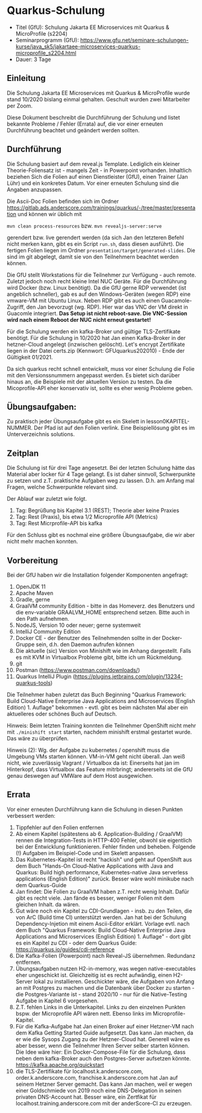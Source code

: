 # Quarkus-Schulung

* Titel (GfU): Schulung Jakarta EE Microservices mit Quarkus & MicroProfile (s2204)
* Seminarprogramm (GfU): https://www.gfu.net/seminare-schulungen-kurse/java_sk5/jakartaee-microservices-quarkus-microprofile_s2204.html
* Dauer: 3 Tage

## Einleitung

Die Schulung Jakarta EE Microservices mit Quarkus & MicroProfile wurde stand 10/2020 bislang einmal gehalten. Geschult wurden zwei Mitarbeiter per Zoom.

Diese Dokument beschreibt die Durchführung der Schulung und listet bekannte Probleme / Fehler (Errata) auf, die vor einer erneuten Durchführung beachtet und geändert werden sollten.

## Durchführung

Die Schulung basiert auf dem reveal.js Template. Lediglich ein kleiner Theorie-Foliensatz ist - mangels Zeit - in Powerpoint vorhanden.
Inhaltlich beziehen Sich die Folien auf einen Dienstleister (GfU), einen Trainer (Jan Lühr) und ein konkretes Datum. Vor einer erneuten Schulung sind die Angaben anzupassen.

Die Ascii-Doc Folien befinden sich im Ordner https://gitlab.ads.anderscore.com/trainings/quarkus/-/tree/master/presentation und können wir üblich mit

`mvn clean process-resources` bzw. `mvn revealjs-server:serve` 

gerendert bzw. live gerendert werden (da sich Jan den letzteren Befehl nicht merken kann, gibt es ein Script `run.sh`, dass diesen ausführt). 
Die fertigen Folien liegen im Ordner `presentation/target/generated-slides`. Die sind im git abgelegt, damit sie von den Teilnehmern beachtet werden können.

Die GfU stellt Workstations für die Teilnehmer zur Verfügung - auch remote. Zuletzt jedoch noch recht kleine Intel NUC Geräte.
Für die Durchführung wird Docker (bzw. Linux benötigt). Da die GfU gerne RDP verwendet (ist angeblich schneller), gab es auf den Windows-Geräten (wegen RDP)
eine vmware-VM mit Ubuntu Linux.  Neben RDP gibt es auch einen Guacamole-Zugriff, den Jan bevorzugt (wg. RDP). Hier war das VNC der VM direkt in Guacomle integriert.
**Das Setup ist nicht reboot-save. Die VNC-Session wird nach einem Reboot der NUC nicht erneut gestartet!**

Für die Schulung werden ein kafka-Broker und gültige TLS-Zertifikate benötigt. Für die Schulung in 10/2020 hat Jan einen Kafka-Broker in der hetzner-Cloud angelegt
(inzwischen gelöscht). Let's encrypt Zertifikate liegen in der Datei certs.zip (Kennwort: GFUquarkus202010) - Ende der Gültigkeit 01/2021.

Da sich quarkus recht schnell entwickelt, muss vor einer Schulung die Folie mit den Versionssnummern angepasst werden.
Es bietet sich darüber hinaus an, die Beispiele mit der aktuellen Version zu testen. Da die Micoprofile-API eher konservativ ist, sollte es eher wenig Probleme geben.

## Übungsaufgaben: 

Zu praktisch jeder Übungsaufgabe gibt es ein Skelett in lesson0KAPITEL-NUMMER. Der Pfad ist auf den Folien verlink. 
Eine Beispiellösung gibt es im Unterverzeichnis solutions. 


## Zeitplan

Die Schulung ist für drei Tage angesetzt. Bei der letzten Schulung hätte das Material aber locker für 4 Tage gelangt. 
Es ist daher sinnvoll, Schwerpunkte zu setzen und z.T. praktische Aufgaben weg zu lassen. D.h. am Anfang mal Fragen, welche Schwerpunkte relevant sind.

Der Ablauf war zuletzt wie folgt.

1. Tag: Begrüßung bis Kapitel 3.1 (REST); Theorie aber keine Praxies
2. Tag: Rest (Praxis), bis etwa 1/2 Microprofile API (Metrics)
3. Tag: Rest Micrprofile-API bis kafka

Für den Schluss gibt es nochmal eine größere Übungsaufgabe, die wir aber nicht mehr machen konnten. 

## Vorbereitung

Bei der GfU haben wir die Installation folgender Komponenten angefragt:

1. OpenJDK 11 
2. Apache Maven
3. Gradle, gerne 
4. GraalVM community Edition - bitte in das Homeverz. des Benutzers und die env-variable GRAALVM_HOME entsprechend setzen. Bitte auch in den Path aufnehmen.
5. NodeJS, Version 10 oder neuer; gerne systemweit
6. IntelliJ Community Edition
7. Docker CE - der Benutzer des Teilnehmenden sollte in der Docker-Gruppe sein, d.h. den Daemon aufrufen können
8. Die aktuelle (sic) Version von Minishift wie im Anhang dargestellt. Falls es mit KVM in Virtualbox Probleme gibt, bitte ich um Rückmeldung.
9. git
10. Postman (https://www.postman.com/downloads/)
11. Quarkus IntelliJ Plugin (https://plugins.jetbrains.com/plugin/13234-quarkus-tools)

Die Teilnehmer haben zuletzt das Buch Beginning "Quarkus Framework: Build Cloud-Native Enterprise Java Applications and Microservices (English Edition) 1. Auflage" bekommen - evtl.
gibt es beim nächsten Mal aber ein aktuelleres oder schönes Buch auf Deutsch.

Hinweis: Beim letzten Training konnten die Teilnehmer OpenShift nicht mehr mit `./minishift start` starten, nachdem minishift erstmal gestartet wurde.
Das wäre zu überprüfen.

Hinweis (2): Wg. der Aufgabe zu kubernetes / openshift muss die Umgebung VMs starten können. VM-in-VM geht nicht überall.
Jan weiß nicht, wie zuverlässig Vagrant / Virtualbox da ist: Einerseits hat jan im Hinterkopf, dass Virtualbox das Feature mitrbringt; andererseits ist die GfU genau deswegen auf VMWare 
auf dem Host ausgewichen.

## Errata

Vor einer erneuten Durchführung kann die Schulung in diesen Punkten verbessert werden:

1. Tippfehler auf den Folien entfernen
2. Ab einem Kapitel (spätestens ab 6. Application-Building / GraalVM) rennen die Integration-Tests in HTTP-400 Fehler, obwohl sie eigentlich bei der Entwicklung funktionieren.
Fehler finden und beheben. Folgende (!) Aufgaben im Beispiel-Code und im Skelett anpassen.
3. Das Kubernetes-Kapitel ist recht "hackish" und geht auf OpenShift aus dem Buch "Hands-On Cloud-Native Applications with Java and Quarkus: Build high performance, Kubernetes-native Java serverless applications (English Edition)" zurück.
Besser wäre wohl minikube nach dem Quarkus-Guide
4. Jan findet: Die Folien zu GraalVM haben z.T. recht wenig Inhalt. Dafür gibt es recht viele. Jan fände es besser, weniger Folien mit dem gleichen Inhalt. da wären.
5. Gut wäre noch ein Kapitel zu CDI-Grundlagen - insb. zu den Teilen, die von ArC (Build time CI) unterstützt werden. Jan hat bei der Schulung Dependency-Injetion mit einem 
Ascii-Editor erklärt. Vorlage evtl. nach dem Buch "Quarkus Framework: Build Cloud-Native Enterprise Java Applications and Microservices (English Edition) 1. Auflage" - dort gibt es ein Kapitel zu CDI - oder dem Quarkus Guide: https://quarkus.io/guides/cdi-reference
6. Die Kafka-Folien (Powerpoint) nach Reveal-JS übernehmen. Redundanz entfernen.
7. Übungsaufgaben nutzen H2-in-memory, was wegen native-executables eher ungeschickt ist. Gleichzeitig ist es recht aufwändig, einen H2-Server lokal zu installieren.
Geschickter wäre, die Aufgaben von Anfang an mit Postgres zu machen und die Datenbank über Docker zu starten - die Postgres-Variante ist - stand 2020/10 - nur für die 
Native-Testing Aufgabe in Kapitel 6 vorgesehen.
8. Z.T. fehlen Links in die Unterkapitel. Links zu den einzelnen Punkten bspw. der Microprofile API wären nett. Ebenso links im Microprofile-Kapitel.
9. Für die Kafka-Aufgabe hat Jan einen Broker auf einer Hetzner-VM nach dem Kafka Getting Started Guide aufgesetzt. Das kann Jan machen, da er wie die Sysops Zugang zu der Hetzner-Cloud hat. Generell wäre es aber besser, wenn die Teilnehmer Ihren Server selber starten können. Die Idee wäre hier: Ein Docker-Compose-File für die Schulung, dass neben dem kafka-Broker auch den Postgres-Server aufsetzen könnte. https://kafka.apache.org/quickstart
10. die TLS-Zertifikate für localhost.k.anderscore.com, order.k.anderscore.com, franchise.k.anderscore.com hat Jan auf seinem Hetzner Server gemacht. Das kann Jan machen, weil er wegen einer Goldschmiede von 2019 noch eine DNS-Delegation in seinen privaten DNS-Account hat. Besser wäre, ein Zertfikat für localhost.training.anderscore.com mit der anderScore-CI zu erzeugen.

